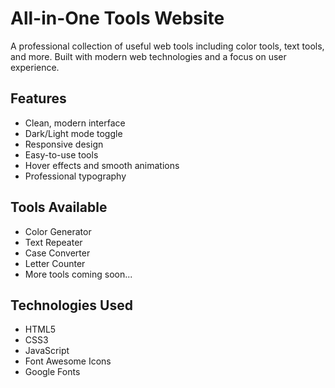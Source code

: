 # All-in-One Tools Website

A professional collection of useful web tools including color tools, text tools, and more. Built with modern web technologies and a focus on user experience.

## Features

- Clean, modern interface
- Dark/Light mode toggle
- Responsive design
- Easy-to-use tools
- Hover effects and smooth animations
- Professional typography

## Tools Available

- Color Generator
- Text Repeater
- Case Converter
- Letter Counter
- More tools coming soon...

## Technologies Used

- HTML5
- CSS3
- JavaScript
- Font Awesome Icons
- Google Fonts
